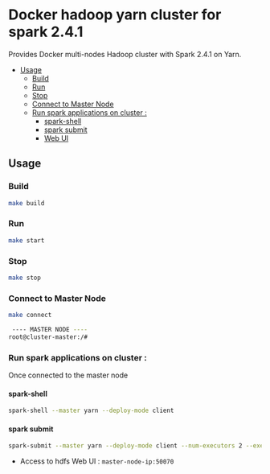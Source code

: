 # Docker hadoop yarn cluster for spark 2.4.1


Provides Docker multi-nodes Hadoop cluster with Spark 2.4.1 on Yarn. 


* [Usage](#usage)
	* [Build](#build)
	* [Run](#run)
	* [Stop](#stop)
	* [Connect to Master Node](#connect-to-master-node)
	* [Run spark applications on cluster :](#run-spark-applications-on-cluster-)
		* [spark-shell](#spark-shell)
		* [spark submit](#spark-submit)
		* [Web UI](#web-ui)


## Usage 
### Build 
```bash
make build
```
### Run 
```bash
make start
```
### Stop
```bash
make stop
```
### Connect to Master Node
```bash
make connect
```
```bash
 ---- MASTER NODE ---- 
root@cluster-master:/#
```
### Run spark applications on cluster : 
Once connected to the master node
 
#### spark-shell
```bash 
spark-shell --master yarn --deploy-mode client
```
#### spark submit 
```bash
spark-submit --master yarn --deploy-mode client --num-executors 2 --executor-memory 4G --executor-cores 4 --class org.apache.spark.examples.SparkPi $SPARK_HOME/examples/jars/spark-examples_2.11-2.4.1.jar
```
- Access to hdfs Web UI : `master-node-ip:50070`




